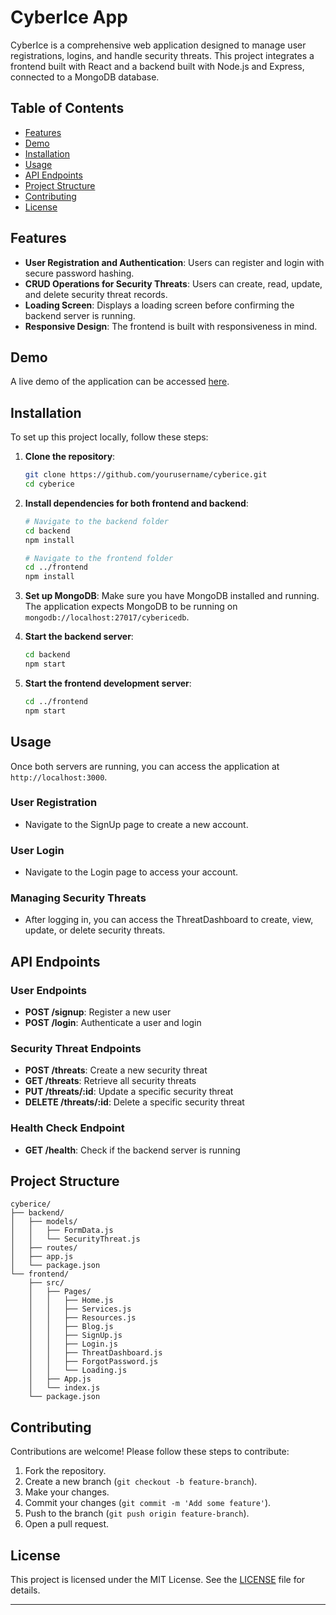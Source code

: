 # CyberIce App

CyberIce is a comprehensive web application designed to manage user registrations, logins, and handle security threats. This project integrates a frontend built with React and a backend built with Node.js and Express, connected to a MongoDB database.

## Table of Contents

- [Features](#features)
- [Demo](#demo)
- [Installation](#installation)
- [Usage](#usage)
- [API Endpoints](#api-endpoints)
- [Project Structure](#project-structure)
- [Contributing](#contributing)
- [License](#license)

## Features

- **User Registration and Authentication**: Users can register and login with secure password hashing.
- **CRUD Operations for Security Threats**: Users can create, read, update, and delete security threat records.
- **Loading Screen**: Displays a loading screen before confirming the backend server is running.
- **Responsive Design**: The frontend is built with responsiveness in mind.

## Demo

A live demo of the application can be accessed [here](#).

## Installation

To set up this project locally, follow these steps:

1. **Clone the repository**:
   ```bash
   git clone https://github.com/yourusername/cyberice.git
   cd cyberice
   ```

2. **Install dependencies for both frontend and backend**:
   ```bash
   # Navigate to the backend folder
   cd backend
   npm install

   # Navigate to the frontend folder
   cd ../frontend
   npm install
   ```

3. **Set up MongoDB**:
   Make sure you have MongoDB installed and running. The application expects MongoDB to be running on `mongodb://localhost:27017/cybericedb`.

4. **Start the backend server**:
   ```bash
   cd backend
   npm start
   ```

5. **Start the frontend development server**:
   ```bash
   cd ../frontend
   npm start
   ```

## Usage

Once both servers are running, you can access the application at `http://localhost:3000`.

### User Registration

- Navigate to the SignUp page to create a new account.

### User Login

- Navigate to the Login page to access your account.

### Managing Security Threats

- After logging in, you can access the ThreatDashboard to create, view, update, or delete security threats.

## API Endpoints

### User Endpoints

- **POST /signup**: Register a new user
- **POST /login**: Authenticate a user and login

### Security Threat Endpoints

- **POST /threats**: Create a new security threat
- **GET /threats**: Retrieve all security threats
- **PUT /threats/:id**: Update a specific security threat
- **DELETE /threats/:id**: Delete a specific security threat

### Health Check Endpoint

- **GET /health**: Check if the backend server is running

## Project Structure

```
cyberice/
├── backend/
│   ├── models/
│   │   ├── FormData.js
│   │   └── SecurityThreat.js
│   ├── routes/
│   ├── app.js
│   └── package.json
└── frontend/
    ├── src/
    │   ├── Pages/
    │   │   ├── Home.js
    │   │   ├── Services.js
    │   │   ├── Resources.js
    │   │   ├── Blog.js
    │   │   ├── SignUp.js
    │   │   ├── Login.js
    │   │   ├── ThreatDashboard.js
    │   │   ├── ForgotPassword.js
    │   │   └── Loading.js
    │   ├── App.js
    │   └── index.js
    └── package.json
```

## Contributing

Contributions are welcome! Please follow these steps to contribute:

1. Fork the repository.
2. Create a new branch (`git checkout -b feature-branch`).
3. Make your changes.
4. Commit your changes (`git commit -m 'Add some feature'`).
5. Push to the branch (`git push origin feature-branch`).
6. Open a pull request.

## License

This project is licensed under the MIT License. See the [LICENSE](LICENSE) file for details.

---
